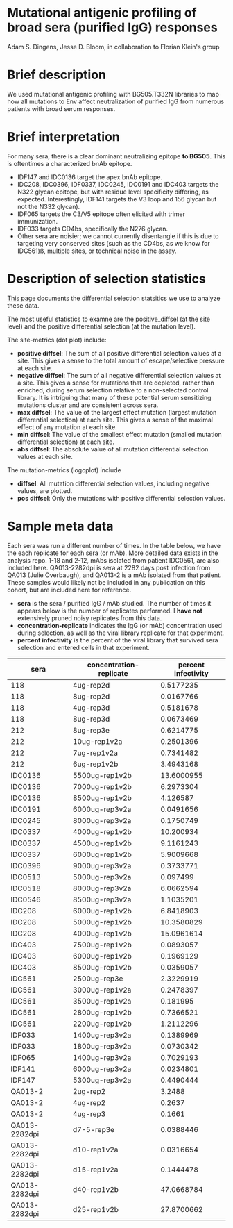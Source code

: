 # Mutational antigenic profiling of broad sera (purified IgG) responses 

Adam S. Dingens, Jesse D. Bloom, in collaboration to Florian Klein's group

# Brief description
We used mutational antigenic profiling with BG505.T332N libraries to map how all mutations to Env affect neutralization of purified IgG from numerous patients with broad serum responses. 

# Brief interpretation
For many sera, there is a clear dominant neutralizing epitope **to BG505**. This is oftentimes a characterized bnAb epitope. 

- IDF147 and IDC0136 target the apex bnAb epitope.
- IDC208, IDC0396, IDF0337, IDC0245, IDC0191 and IDC403 targets the N322 glycan epitope, but with residue level specificity differing, as expected. Interestingly, IDF141 targets the V3 loop and 156 glycan but not the N332 glycan).
- IDF065 targets the C3/V5 epitope often elicited with trimer immunization.  
- IDF033 targets CD4bs, specifically the N276 glycan.
- Other sera are noisier; we cannot currently disentangle if this is due to targeting very conserved sites (such as the CD4bs, as we know for IDC561)ß, multiple sites, or technical noise in the assay. 

# Description of selection statistics

[This page](https://jbloomlab.github.io/dms_tools2/diffsel.html) documents the differential selection statsitics we use to analyze these data.

The most useful statistics to examne are the positive_diffsel (at the site level) and the positive differential selection (at the mutation level). 

The site-metrics (dot plot) include:

- **positive diffsel**: The sum of all positive differential selection values at a site. This gives a sense to the total amount of escape/selective pressure at each site.
- **negative diffsel**: The sum of all negative differential selection values at a site. This gives a sense for mutations that are depleted, rather than enriched, during serum selection relative to a non-selected control library. It is intriguing that many of these potential serum sensitizing mutations cluster and are consistent across sera.
- **max diffsel**: The value of the largest effect mutation (largest mutation differential selection) at each site. This gives a sense of the maximal effect of any mutation at each site.
- **min diffsel**: The value of the smallest effect mutation (smalled mutation differential selection) at each site.
- **abs diffsel**: The absolute value of all mutation differential selection values at each site.

The mutation-metrics (logoplot) include

- **diffsel**: All mutation differential selection values, including negative values, are plotted.
- **pos diffsel**: Only the mutations with positive differential selection values.

# Sample meta data
Each sera was run a different number of times. In the table below, we have the each replicate for each sera (or mAb). More detailed data exists in the analysis repo. 
1-18 and 2-12, mAbs isolated from patient IDC0561, are also included here.
QA013-2282dpi is sera at 2282 days post infection from QA013 (Julie Overbaugh), and QA013-2 is a mAb isolated from that patient. These samples would likely not be included in any publication on this cohort, but are included here for reference. 


- **sera** is the sera / purified IgG /  mAb studied. The number of times it appears below is the number of replicates performed. I **have not** extensively pruned noisy replicates from this data. 
- **concentration-replicate** indicates the IgG (or mAb) concentration used during selection, as well as the viral library replicate for that experiment. 
- **percent infectivity** is the percent of the viral library that survived sera selection and entered cells in that experiment. 

| sera          | concentration-replicate | percent infectivity |
|---------------|-------------------------|---------------------|
| 118           | 4ug-rep2d               | 0.5177235           |
| 118           | 8ug-rep2d               | 0.0167766           |
| 118           | 4ug-rep3d               | 0.5181678           |
| 118           | 8ug-rep3d               | 0.0673469           |
| 212           | 8ug-rep3e               | 0.6214775           |
| 212           | 10ug-rep1v2a            | 0.2501396           |
| 212           | 7ug-rep1v2a             | 0.7341482           |
| 212           | 6ug-rep1v2b             | 3.4943168           |
| IDC0136       | 5500ug-rep1v2b          | 13.6000955          |
| IDC0136       | 7000ug-rep1v2b          | 6.2973304           |
| IDC0136       | 8500ug-rep1v2b          | 4.126587            |
| IDC0191       | 6000ug-rep3v2a          | 0.0491656           |
| IDC0245       | 8000ug-rep3v2a          | 0.1750749           |
| IDC0337       | 4000ug-rep1v2b          | 10.200934           |
| IDC0337       | 4500ug-rep1v2b          | 9.1161243           |
| IDC0337       | 6000ug-rep1v2b          | 5.9009668           |
| IDC0396       | 9000ug-rep3v2a          | 0.3733771           |
| IDC0513       | 5000ug-rep3v2a          | 0.097499            |
| IDC0518       | 8000ug-rep3v2a          | 6.0662594           |
| IDC0546       | 8500ug-rep3v2a          | 1.1035201           |
| IDC208        | 6000ug-rep1v2b          | 6.8418903           |
| IDC208        | 5000ug-rep1v2b          | 10.3580829          |
| IDC208        | 4000ug-rep1v2b          | 15.0961614          |
| IDC403        | 7500ug-rep1v2b          | 0.0893057           |
| IDC403        | 6000ug-rep1v2b          | 0.1969129           |
| IDC403        | 8500ug-rep1v2b          | 0.0359057           |
| IDC561        | 2500ug-rep3e            | 2.3229919           |
| IDC561        | 3000ug-rep1v2a          | 0.2478397           |
| IDC561        | 3500ug-rep1v2a          | 0.181995            |
| IDC561        | 2800ug-rep1v2b          | 0.7366521           |
| IDC561        | 2200ug-rep1v2b          | 1.2112296           |
| IDF033        | 1400ug-rep3v2a          | 0.1389969           |
| IDF033        | 1800ug-rep3v2a          | 0.0730342           |
| IDF065        | 1400ug-rep3v2a          | 0.7029193           |
| IDF141        | 6000ug-rep3v2a          | 0.0234801           |
| IDF147        | 5300ug-rep3v2a          | 0.4490444           |
| QA013-2       | 2ug-rep2                | 3.2488              |
| QA013-2       | 4ug-rep2                | 0.2637              |
| QA013-2       | 4ug-rep3                | 0.1661              |
| QA013-2282dpi | d7-5-rep3e              | 0.0388446           |
| QA013-2282dpi | d10-rep1v2a             | 0.0316654           |
| QA013-2282dpi | d15-rep1v2a             | 0.1444478           |
| QA013-2282dpi | d40-rep1v2b             | 47.0668784          |
| QA013-2282dpi | d25-rep1v2b             | 27.8700662          |

